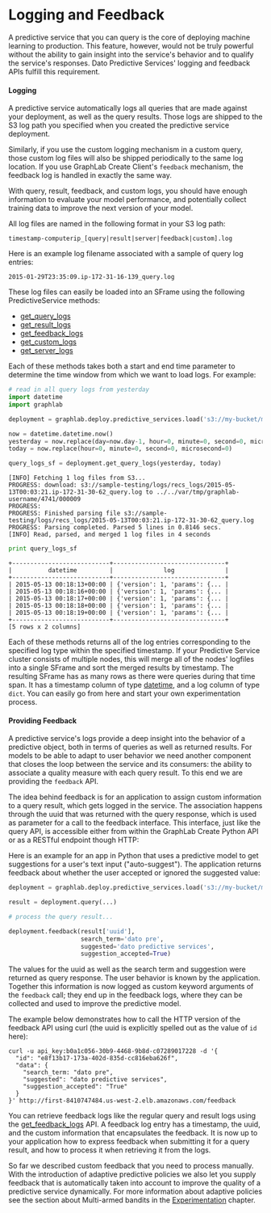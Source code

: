 <script src="../dato/js/recview.js"></script>
# Logging and Feedback

A predictive service that you can query is the core of deploying machine learning to production. This feature, however, would not be truly powerful without the ability to gain insight into the service's behavior and to qualify the service's responses. Dato Predictive Services' logging and feedback APIs fulfill this requirement.

#### Logging

A predictive service automatically logs all queries that are made against your deployment, as well as the query results. Those logs are shipped to the S3 log path you specified when you created the predictive service deployment.

Similarly, if you use the custom logging mechanism in a custom query, those custom log files will also be shipped periodically to the same log location. If you use GraphLab Create Client's `feedback` mechanism, the feedback log is handled in exactly the same way.

With query, result, feedback, and custom logs, you should have enough information to evaluate your model performance, and potentially collect training data to improve the next version of your model.

All log files are named in the following format in your S3 log path:

	timestamp-computerip_[query|result|server|feedback|custom].log

Here is an example log filename associated with a sample of query log entries:

	2015-01-29T23:35:09.ip-172-31-16-139_query.log

These log files can easily be loaded into an SFrame using the following PredictiveService methods:

- [get_query_logs](https://dato.com/products/create/docs/generated/graphlab.deploy.PredictiveService.get_query_logs.html)
- [get_result_logs](https://dato.com/products/create/docs/generated/graphlab.deploy.PredictiveService.get_result_logs.html)
- [get_feedback_logs](https://dato.com/products/create/docs/generated/graphlab.deploy.PredictiveService.get_feedback_logs.html)
- [get_custom_logs](https://dato.com/products/create/docs/generated/graphlab.deploy.PredictiveService.get_custom_logs.html)
- [get_server_logs](https://dato.com/products/create/docs/generated/graphlab.deploy.PredictiveService.get_server_logs.html)

Each of these methods takes both a start and end time parameter to determine the time window from which we want to load logs. For example:

```python
# read in all query logs from yesterday
import datetime
import graphlab

deployment = graphlab.deploy.predictive_services.load('s3://my-bucket/my-service-path')

now = datetime.datetime.now()
yesterday = now.replace(day=now.day-1, hour=0, minute=0, second=0, microsecond=0)
today = now.replace(hour=0, minute=0, second=0, microsecond=0)

query_logs_sf = deployment.get_query_logs(yesterday, today)
```

```no-highlight
[INFO] Fetching 1 log files from S3...
PROGRESS: download: s3://sample-testing/logs/recs_logs/2015-05-13T00:03:21.ip-172-31-30-62_query.log to ../../var/tmp/graphlab-username/4741/000009
PROGRESS:
PROGRESS: Finished parsing file s3://sample-testing/logs/recs_logs/2015-05-13T00:03:21.ip-172-31-30-62_query.log
PROGRESS: Parsing completed. Parsed 5 lines in 0.8146 secs.
[INFO] Read, parsed, and merged 1 log files in 4 seconds
```

```python
print query_logs_sf
```

```
+---------------------------+-------------------------------+
|          datetime         |              log              |
+---------------------------+-------------------------------+
| 2015-05-13 00:18:13+00:00 | {'version': 1, 'params': {... |
| 2015-05-13 00:18:16+00:00 | {'version': 1, 'params': {... |
| 2015-05-13 00:18:17+00:00 | {'version': 1, 'params': {... |
| 2015-05-13 00:18:18+00:00 | {'version': 1, 'params': {... |
| 2015-05-13 00:18:19+00:00 | {'version': 1, 'params': {... |
+---------------------------+-------------------------------+
[5 rows x 2 columns]
```

Each of these methods returns all of the log entries corresponding to the specified log type within the specified timestamp. If your Predictive Service cluster consists of multiple nodes, this will merge all of the nodes' logfiles into a single SFrame and sort the merged results by timestamp. The resulting SFrame has as many rows as there were queries during that time span. It has a
timestamp column of type [datetime](https://docs.python.org/2/library/datetime.html), and a log column of type `dict`. You can easily go from here and start your own experimentation process.

#### Providing Feedback

A predictive service's logs provide a deep insight into the behavior of a predictive object, both in terms of queries as well as returned results. For models to be able to adapt to user behavior we need another component that closes the loop between the service and its consumers: the ability to associate a quality measure with each query result. To this end we are providing the `feedback` API.

The idea behind feedback is for an application to assign custom information to a query result, which gets logged in the service. The association happens through the uuid that was returned with the query response, which is used as parameter for a call to the feedback interface. This interface, just like the query API, is accessible either from within the GraphLab Create Python API or as a RESTful endpoint though HTTP:

Here is an example for an app in Python that uses a predictive model to get suggestions for a user's text input ("auto-suggest"). The application returns feedback about whether the user accepted or ignored the suggested value:

```python
deployment = graphlab.deploy.predictive_services.load('s3://my-bucket/my-service-path')

result = deployment.query(...)

# process the query result...

deployment.feedback(result['uuid'],
                    search_term='dato pre',
                    suggested='dato predictive services',
                    suggestion_accepted=True)
```

The values for the uuid as well as the search term and suggestion were returned as query response. The user behavior is known by the application. Together this information is now logged as custom keyword arguments of the `feedback` call; they end up in the feedback logs, where they can be collected and used to improve the predictive model.

The example below demonstrates how to call the HTTP version of the feedback API using curl (the uuid is explicitly spelled out as the value of `id` here):

```no-highlight
curl -u api_key:b0a1c056-30b9-4468-9b8d-c07289017228 -d '{
  "id": "e8f13b17-173a-402d-835d-cc816eba626f",
  "data": {
    "search_term: "dato pre",
    "suggested": "dato predictive services",
    "suggestion_accepted": "True"
  }
}' http://first-8410747484.us-west-2.elb.amazonaws.com/feedback
```

You can retrieve feedback logs like the regular query and result logs using the [get_feedback_logs](https://dato.com/products/create/docs/generated/graphlab.deploy.PredictiveService.get_feedback_logs.html) API. A feedback log entry has a timestamp, the uuid, and the custom information that encapsulates the feedback. It is now up to your application how to express feedback when submitting it for a query result, and how to process it when retrieving it from the logs.

So far we described custom feedback that you need to process manually. With the introduction of adaptive predictive policies we also let you supply feedback that is automatically taken into account to improve the quality of a predictive service dynamically. For more information about adaptive policies see the section about Multi-armed bandits in the [Experimentation](pred-experimentation.md) chapter.
